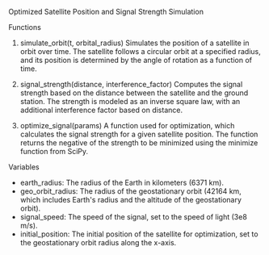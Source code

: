 Optimized Satellite Position and Signal Strength Simulation

Functions
1. simulate_orbit(t, orbital_radius)
   Simulates the position of a satellite in orbit over time. The satellite follows a circular orbit at a specified radius, and its position is determined by the angle of rotation as a function of time.

2. signal_strength(distance, interference_factor)
   Computes the signal strength based on the distance between the satellite and the ground station. The strength is modeled as an inverse square law, with an additional interference factor based on distance.

3. optimize_signal(params)
   A function used for optimization, which calculates the signal strength for a given satellite position. The function returns the negative of the strength to be minimized using the minimize function from SciPy.

Variables
- earth_radius: The radius of the Earth in kilometers (6371 km).
- geo_orbit_radius: The radius of the geostationary orbit (42164 km, which includes Earth's radius and the altitude of the geostationary orbit).
- signal_speed: The speed of the signal, set to the speed of light (3e8 m/s).
- initial_position: The initial position of the satellite for optimization, set to the geostationary orbit radius along the x-axis.
